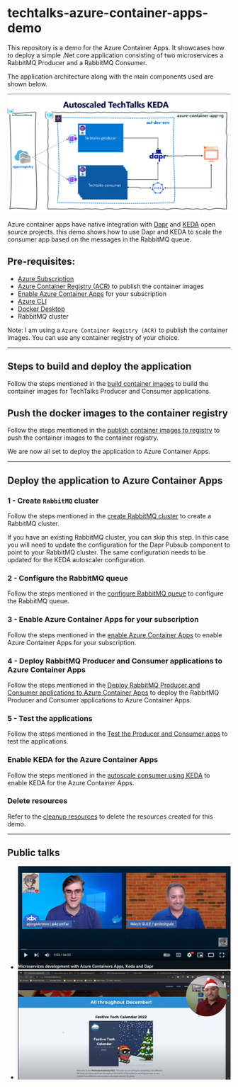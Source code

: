 # techtalks-azure-container-apps-demo

This repository is a demo for the Azure Container Apps. It showcases how to deploy a simple .Net core application consisting of two microservices a RabbitMQ Producer and a RabbitMQ Consumer.

The application architecture along with the main components used are shown below.

![Application Architecture](/images/application-architecture.png)

Azure container apps have native integration with [Dapr](https://dapr.io/) and [KEDA](https://keda.sh) open source projects. this demo shows how to use Dapr and KEDA to scale the consumer app based on the messages in the RabbitMQ queue.

## Pre-requisites:

- [Azure Subscription](https://azure.microsoft.com/en-us/free/)
- [Azure Container Registry (ACR)](https://azure.microsoft.com/en-us/products/container-registry/) to publish the container images
- [Enable Azure Container Apps](azure-container-apps-setup.md) for your subscription
- [Azure CLI](https://learn.microsoft.com/en-us/cli/azure/)
- [Docker Desktop](https://www.docker.com/products/docker-desktop/)
- RabbitMQ cluster

Note: I am using a `Azure Container Registry (ACR)` to publish the container images. You can use any container registry of your choice.

---

## Steps to build and deploy the application

Follow the steps mentioned in the [build container images](docs/build-container-images.md) to build the container images for TechTalks Producer and Consumer applications.

## Push the docker images to the container registry

Follow the steps mentioned in the [publish container images to registry](docs/publish-contianer-images-to-registry.md) to push the container images to the container registry.

We are now all set to deploy the application to Azure Container Apps.

---

## Deploy the application to Azure Container Apps

### 1 - Create `RabbitMQ` cluster

Follow the steps mentioned in the [create RabbitMQ cluster](docs/create-rabbitmq-cluster.md) to create a RabbitMQ cluster.

If you have an existing RabbitMQ cluster, you can skip this step. In this case you will need to update the configuration for the Dapr Pubsub component to point to your RabbitMQ cluster. The same configuration needs to be updated for the KEDA autoscaler configuration.

### 2 - Configure the RabbitMQ queue

Follow the steps mentioned in the [configure RabbitMQ queue](docs/configure-queue.md) to configure the RabbitMQ queue.

### 3 - Enable Azure Container Apps for your subscription

Follow the steps mentioned in the [enable Azure Container Apps](docs/enable-azure-container-apps.md) to enable Azure Container Apps for your subscription.

### 4 - Deploy RabbitMQ Producer and Consumer applications to Azure Container Apps

Follow the steps mentioned in the [Deploy RabbitMQ Producer and Consumer applications to Azure Container Apps](docs/deploy-producer-consumer.md) to deploy the RabbitMQ Producer and Consumer applications to Azure Container Apps.

### 5 - Test the applications

Follow the steps mentioned in the [Test the Producer and Consumer apps](docs/05-test-producer-and-consumer.md) to test the applications.

### Enable KEDA for the Azure Container Apps

Follow the steps mentioned in the [autoscale consumer using KEDA](docs/autoscale-consumer-using-keda.md) to enable KEDA for the Azure Container Apps.

### Delete resources

Refer to the [cleanup resources](docs/cleanup-resources.md) to delete the resources created for this demo.

---

## Public talks

- [![AzureTar YouTube channel by Jorge Arteiro - Microservices developement with Azure Container Apps, Keda and Dapr](/images/microservices-with-keda-and-dapr.png)](https://youtu.be/w2fSyT37m4o)
- [![Festive Tech Calendar - Getting started with Azure Container Apps](/images/ftc-getting-started-with-ACA.png)](https://youtu.be/TIjEJdMaF3c)
